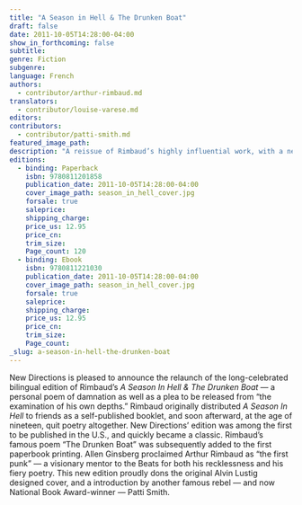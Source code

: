 ```yaml
---
title: "A Season in Hell & The Drunken Boat"
draft: false
date: 2011-10-05T14:28:00-04:00
show_in_forthcoming: false
subtitle:
genre: Fiction
subgenre:
language: French
authors:
  - contributor/arthur-rimbaud.md
translators:
  - contributor/louise-varese.md
editors:
contributors:
  - contributor/patti-smith.md
featured_image_path:
description: "A reissue of Rimbaud’s highly influential work, with a new preface by Patti Smith and the original 1945 ND cover design by Alvin Lustig "
editions:
  - binding: Paperback
    isbn: 9780811201858
    publication_date: 2011-10-05T14:28:00-04:00
    cover_image_path: season_in_hell_cover.jpg
    forsale: true
    saleprice:
    shipping_charge:
    price_us: 12.95
    price_cn:
    trim_size:
    Page_count: 120
  - binding: Ebook
    isbn: 9780811221030
    publication_date: 2011-10-05T14:28:00-04:00
    cover_image_path: season_in_hell_cover.jpg
    forsale: true
    saleprice:
    shipping_charge:
    price_us: 12.95
    price_cn:
    trim_size:
    Page_count:
_slug: a-season-in-hell-the-drunken-boat
---
```


New Directions is pleased to announce the relaunch of the long-celebrated bilingual edition of Rimbaud’s _A Season In Hell & The Drunken Boat_ — a personal poem of damnation as well as a plea to be released from “the examination of his own depths.” Rimbaud originally distributed _A Season In Hell_ to friends as a self-published booklet, and soon afterward, at the age of nineteen, quit poetry altogether. New Directions’ edition was among the first to be published in the U.S., and quickly became a classic. Rimbaud’s famous poem “The Drunken Boat” was subsequently added to the first paperbook printing. Allen Ginsberg proclaimed Arthur Rimbaud as “the first punk” — a visionary mentor to the Beats for both his recklessness and his fiery poetry. This new edition proudly dons the original Alvin Lustig designed cover, and a introduction by another famous rebel — and now National Book Award-winner — Patti Smith.

